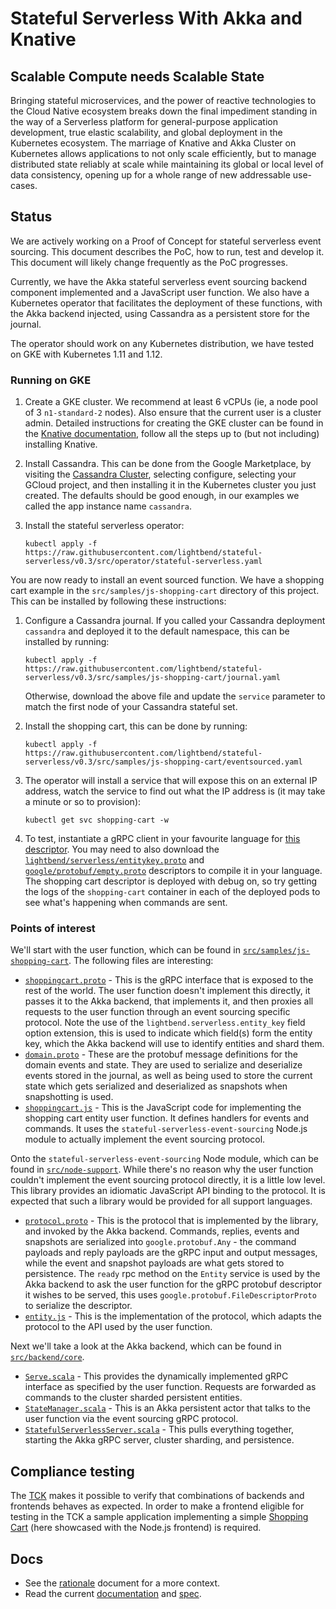 # Stateful Serverless With Akka and Knative

## Scalable Compute needs Scalable State

Bringing stateful microservices, and the power of reactive technologies to the Cloud Native ecosystem breaks down the final impediment standing in the way of a Serverless platform for general-purpose application development, true elastic scalability, and global deployment in the Kubernetes ecosystem. The marriage of Knative and Akka Cluster on Kubernetes allows applications to not only scale efficiently, but to manage distributed state reliably at scale while maintaining its global or local level of data consistency, opening up for a whole range of new addressable use-cases.

## Status

We are actively working on a Proof of Concept for stateful serverless event sourcing. This document describes the PoC, how to run, test and develop it. This document will likely change frequently as the PoC progresses.

Currently, we have the Akka stateful serverless event sourcing backend component implemented and a JavaScript user function. We also have a Kubernetes operator that facilitates the deployment of these functions, with the Akka backend injected, using Cassandra as a persistent store for the journal.

The operator should work on any Kubernetes distribution, we have tested on GKE with Kubernetes 1.11 and 1.12.

### Running on GKE

1. Create a GKE cluster. We recommend at least 6 vCPUs (ie, a node pool of 3 `n1-standard-2` nodes). Also ensure that the current user is a cluster admin. Detailed instructions for creating the GKE cluster can be found in the [Knative documentation](https://github.com/knative/docs/blob/master/docs/install/Knative-with-GKE.md), follow all the steps up to (but not including) installing Knative.
2. Install Cassandra. This can be done from the Google Marketplace, by visiting the [Cassandra Cluster](https://console.cloud.google.com/marketplace/details/google/cassandra), selecting configure, selecting your GCloud project, and then installing it in the Kubernetes cluster you just created. The defaults should be good enough, in our examples we called the app instance name `cassandra`.
3. Install the stateful serverless operator:

    ```
    kubectl apply -f https://raw.githubusercontent.com/lightbend/stateful-serverless/v0.3/src/operator/stateful-serverless.yaml
    ```
    
You are now ready to install an event sourced function. We have a shopping cart example in the `src/samples/js-shopping-cart` directory of this project. This can be installed by following these instructions:

1. Configure a Cassandra journal. If you called your Cassandra deployment `cassandra` and deployed it to the default namespace, this can be installed by running:

    ```
    kubectl apply -f https://raw.githubusercontent.com/lightbend/stateful-serverless/v0.3/src/samples/js-shopping-cart/journal.yaml
    ```
    
    Otherwise, download the above file and update the `service` parameter to match the first node of your Cassandra stateful set.
    
2. Install the shopping cart, this can be done by running:

    ```
    kubectl apply -f https://raw.githubusercontent.com/lightbend/stateful-serverless/v0.3/src/samples/js-shopping-cart/eventsourced.yaml
    ```
    
3. The operator will install a service that will expose this on an external IP address, watch the service to find out what the IP address is (it may take a minute or so to provision):

    ```
    kubectl get svc shopping-cart -w
    ```
    
4. To test, instantiate a gRPC client in your favourite language for [this descriptor](https://raw.githubusercontent.com/lightbend/stateful-serverless/v0.3/src/samples/js-shopping-cart/proto/shoppingcart.proto). You may need to also download the [`lightbend/serverless/entitykey.proto`](https://raw.githubusercontent.com/lightbend/stateful-serverless/v0.3/src/backend/core/src/main/proto/lightbend/serverless/entitykey.proto) and [`google/protobuf/empty.proto`](https://raw.githubusercontent.com/lightbend/stateful-serverless/v0.3/src/samples/js-shopping-cart/proto/google/protobuf/empty.proto) descriptors to compile it in your language. The shopping cart descriptor is deployed with debug on, so try getting the logs of the `shopping-cart` container in each of the deployed pods to see what's happening when commands are sent.

### Points of interest

We'll start with the user function, which can be found in [`src/samples/js-shopping-cart`](src/samples/js-shopping-cart). The following files are interesting:

* [`shoppingcart.proto`](src/samples/js-shopping-cart/proto/shoppingcart.proto) - This is the gRPC interface that is exposed to the rest of the world. The user function doesn't implement this directly, it passes it to the Akka backend, that implements it, and then proxies all requests to the user function through an event sourcing specific protocol. Note the use of the `lightbend.serverless.entity_key` field option extension, this is used to indicate which field(s) form the entity key, which the Akka backend will use to identify entities and shard them.
* [`domain.proto`](src/samples/js-shopping-cart/proto/domain.proto) - These are the protobuf message definitions for the domain events and state. They are used to serialize and deserialize events stored in the journal, as well as being used to store the current state which gets serialized and deserialized as snapshots when snapshotting is used.
* [`shoppingcart.js`](src/samples/js-shopping-cart/shoppingcart.js) - This is the JavaScript code for implementing the shopping cart entity user function. It defines handlers for events and commands. It uses the `stateful-serverless-event-sourcing` Node.js module to actually implement the event sourcing protocol.

Onto the `stateful-serverless-event-sourcing` Node module, which can be found in [`src/node-support`](src/node-support). While there's no reason why the user function couldn't implement the event sourcing protocol directly, it is a little low level. This library provides an idiomatic JavaScript API binding to the protocol. It is expected that such a library would be provided for all support languages.

* [`protocol.proto`](src/backend/core/src/main/proto/protocol.proto) - This is the protocol that is implemented by the library, and invoked by the Akka backend. Commands, replies, events and snapshots are serialized into `google.protobuf.Any` - the command payloads and reply payloads are the gRPC input and output messages, while the event and snapshot payloads are what gets stored to persistence. The `ready` rpc method on the `Entity` service is used by the Akka backend to ask the user function for the gRPC protobuf descriptor it wishes to be served, this uses `google.protobuf.FileDescriptorProto` to serialize the descriptor.
* [`entity.js`](src/node-support/src/entity.js) - This is the implementation of the protocol, which adapts the protocol to the API used by the user function.

Next we'll take a look at the Akka backend, which can be found in [`src/backend/core`](src/backend/core).

* [`Serve.scala`](src/stateful-serverless-backend/src/main/scala/com/lightbend/statefulserverless/Serve.scala) - This provides the dynamically implemented gRPC interface as specified by the user function. Requests are forwarded as commands to the cluster sharded persistent entities.
* [`StateManager.scala`](src/backend/core/src/main/scala/com/lightbend/statefulserverless/StateManager.scala) - This is an Akka persistent actor that talks to the user function via the event sourcing gRPC protocol.
* [`StatefulServerlessServer.scala`](src/backend/core/src/main/scala/com/lightbend/statefulserverless/StatefulServerlessServer.scala) - This pulls everything together, starting the Akka gRPC server, cluster sharding, and persistence.

## Compliance testing

The [TCK](https://github.com/lightbend/stateful-serverless/blob/master/src/tck/src/test/resources/application.conf) makes it possible to verify that combinations of backends and frontends behaves as expected. In order to make a frontend eligible for testing in the TCK a sample application implementing a simple [Shopping Cart](src/samples/js-shopping-cart) (here showcased with the Node.js frontend) is required.

## Docs
- See the [rationale](RATIONALE.md) document for a more context.
- Read the current [documentation](docs/README.md) and [spec](SPEC.md). 
